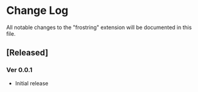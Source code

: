 # Change Log

All notable changes to the "frostring" extension will be documented in this file.

## [Released]

### Ver 0.0.1

* Initial release
